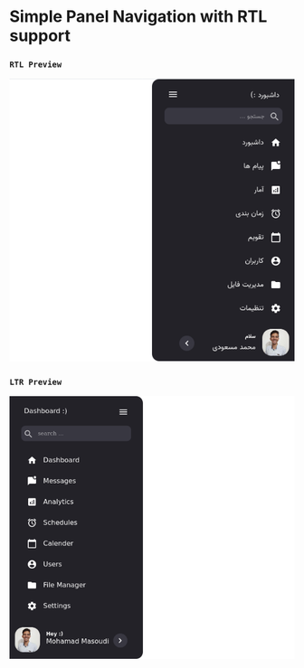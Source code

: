 # Simple Panel Navigation with RTL support 


### `RTL Preview`

![rtl verison](./rtl.png)

### `LTR Preview`

![ltr verison](./ltr.png)


